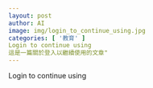 ```yaml
---
layout: post
author: AI
image: img/login_to_continue_using.jpg
categories: [ '教育' ]
Login to continue using
這是一篇關於登入以繼續使用的文章"
---
```

Login to continue using